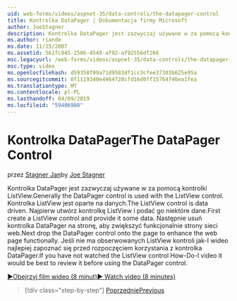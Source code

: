```yaml
---
uid: web-forms/videos/aspnet-35/data-controls/the-datapager-control
title: Kontrolka DataPager | Dokumentacja firmy Microsoft
author: JoeStagner
description: Kontrolka DataPager jest zazwyczaj używane w za pomocą kontrolki ListView. Kontrolka ListView jest oparte na danych. Najpierw utwórz kontrolkę ListView i podać go niektóre d...
ms.author: riande
ms.date: 11/15/2007
ms.assetid: 561fc945-2506-4549-af92-af92556df266
msc.legacyurl: /web-forms/videos/aspnet-35/data-controls/the-datapager-control
msc.type: video
ms.openlocfilehash: d59358f99a71d9583df1cc3cfee37303b625e95a
ms.sourcegitcommit: 0f1119340e4464720cfd16d0ff15764746ea1fea
ms.translationtype: MT
ms.contentlocale: pl-PL
ms.lasthandoff: 04/09/2019
ms.locfileid: "59406980"
---
```

# <a name="the-datapager-control"></a><span data-ttu-id="58f18-105">Kontrolka DataPager</span><span class="sxs-lookup"><span data-stu-id="58f18-105">The DataPager Control</span></span>

<span data-ttu-id="58f18-106">przez [Stagner Jan](https://github.com/JoeStagner)</span><span class="sxs-lookup"><span data-stu-id="58f18-106">by [Joe Stagner](https://github.com/JoeStagner)</span></span>

<span data-ttu-id="58f18-107">Kontrolka DataPager jest zazwyczaj używane w za pomocą kontrolki ListView.</span><span class="sxs-lookup"><span data-stu-id="58f18-107">Generally the DataPager control is used with the ListView control.</span></span> <span data-ttu-id="58f18-108">Kontrolka ListView jest oparte na danych.</span><span class="sxs-lookup"><span data-stu-id="58f18-108">The ListView control is data driven.</span></span> <span data-ttu-id="58f18-109">Najpierw utwórz kontrolkę ListView i podać go niektóre dane.</span><span class="sxs-lookup"><span data-stu-id="58f18-109">First create a ListView control and provide it some data.</span></span> <span data-ttu-id="58f18-110">Następnie usuń kontrolka DataPager na stronę, aby zwiększyć funkcjonalnie strony sieci web.</span><span class="sxs-lookup"><span data-stu-id="58f18-110">Next drop the DataPager control onto the page to enhance the web page functionally.</span></span> <span data-ttu-id="58f18-111">Jeśli nie ma obserwowanych ListView kontroli jak-I wideo najlepiej zapoznać się przed rozpoczęciem korzystania z kontrolka DataPager.</span><span class="sxs-lookup"><span data-stu-id="58f18-111">If you have not watched the ListView control How-Do-I video it would be best to review it before using the DataPager control.</span></span>

[<span data-ttu-id="58f18-112">&#9654;Obejrzyj film wideo (8 minut)</span><span class="sxs-lookup"><span data-stu-id="58f18-112">&#9654; Watch video (8 minutes)</span></span>](https://channel9.msdn.com/Blogs/ASP-NET-Site-Videos/the-datapager-control)

> [!div class="step-by-step"]
> [<span data-ttu-id="58f18-113">Poprzednie</span><span class="sxs-lookup"><span data-stu-id="58f18-113">Previous</span></span>](the-listview-control.md)
